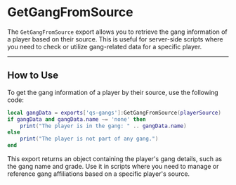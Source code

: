 # GetGangFromSource

The `GetGangFromSource` export allows you to retrieve the gang information of a player based on their source. This is useful for server-side scripts where you need to check or utilize gang-related data for a specific player.

***

## How to Use

To get the gang information of a player by their source, use the following code:

```lua
local gangData = exports['qs-gangs']:GetGangFromSource(playerSource)
if gangData and gangData.name ~= 'none' then
    print("The player is in the gang: " .. gangData.name)
else
    print("The player is not part of any gang.")
end
```

This export returns an object containing the player's gang details, such as the gang name and grade. Use it in scripts where you need to manage or reference gang affiliations based on a specific player's source.
